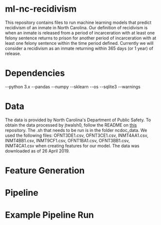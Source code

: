 # ml-nc-recidivism

This repository contains files to run machine learning models that predict recidivism of an inmate in North Carolina. Our definition of recidivism is when an inmate is released from a period of incarceration with at least one felony sentence returns to prison for another period of incarceration with at least one felony sentence within the time period defined. Currently we will consider a recidivism as an inmate returning within 365 days (or 1 year) of release.

# Dependencies

--python 3.x
--pandas
--numpy
--sklearn
--os
--sqlite3
--warnings


# Data

The data is provided by North Carolina's Department of Public Safety. To obtain the data processed by jtwalsh0, follow the README on [this](https://github.com/jtwalsh0/ncdoc_data) repository. The .sh that needs to be run is in the folder ncdoc_data. We used the following files: OFNT3DE1.csv, OFNT3CE1.csv, INMT4AA1.csv, INMT4BB1.csv, INMT9CF1.csv, OFNT1BA1.csv, OFNT3BB1.csv, INMT4CA1.csv when creating features for our model. The data was downloaded as of 26 April 2019.

# Feature Generation

# Pipeline

# Example Pipeline Run


